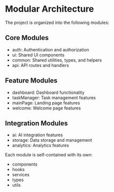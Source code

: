 # Modular Architecture

The project is organized into the following modules:

## Core Modules
- auth: Authentication and authorization
- ui: Shared UI components
- common: Shared utilities, types, and helpers
- api: API routes and handlers

## Feature Modules
- dashboard: Dashboard functionality
- taskManager: Task management features
- mainPage: Landing page features
- welcome: Welcome page features

## Integration Modules
- ai: AI integration features
- storage: Data storage and management
- analytics: Analytics features

Each module is self-contained with its own:
- components
- hooks
- services
- types
- utils 